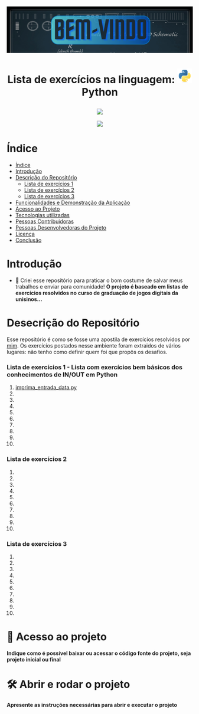 ![Blueprint Bem-Vindo](https://raw.githubusercontent.com/GabrielPonzoni/projetos_py/lista-exercicios-1/background.png)
<h1 align="center"> Lista de exercícios na linguagem: <img src="https://raw.githubusercontent.com/devicons/devicon/master/icons/python/python-original.svg" alt="python" width="40" height="40"/> Python</a> </p>
</h1>

<p align="center">
<img src="https://img.shields.io/static/v1?label=status&message=em desenvolvimento&color=blue&style=plastic&logo=visualstudiocode&logoColor=blue">
</p>

<p align="center">
<img src="https://img.shields.io/github/followers/GabrielPonzoni?label=Seguidores&style=social">
</p>

# Índice 

* [Índice](#índice)
* [Introdução](#introdução)
* [Descrição do Repositório](https://github.com/GabrielPonzoni/projetos_py/edit/lista-exercicios-1/README.md#desecri%C3%A7%C3%A3o-do-reposit%C3%B3rio)
  * [Lista de exercícios 1](https://github.com/GabrielPonzoni/projetos_py/edit/lista-exercicios-1/README.md#lista-de-exerc%C3%ADcios-1)
  * [Lista de exercícios 2](https://github.com/GabrielPonzoni/projetos_py/edit/lista-exercicios-1/README.md#lista-de-exerc%C3%ADcios-2)
  * [Lista de exercícios 3](https://github.com/GabrielPonzoni/projetos_py/edit/lista-exercicios-1/README.md#lista-de-exerc%C3%ADcios-2)
* [Funcionalidades e Demonstração da Aplicação](#funcionalidades-e-demonstração-da-aplicação)
* [Acesso ao Projeto](#acesso-ao-projeto)
* [Tecnologias utilizadas](#tecnologias-utilizadas)
* [Pessoas Contribuidoras](#pessoas-contribuidoras)
* [Pessoas Desenvolvedoras do Projeto](#pessoas-desenvolvedoras)
* [Licença](#licença)
* [Conclusão](#conclusão)

# Introdução

- 🔭 Criei esse repositório para praticar o bom costume de salvar meus trabalhos e enviar para comunidade! __O projeto é baseado em listas de exercícios resolvidos no curso de graduação de jogos digitais da unisinos...__

# Desecrição do Repositório

Esse repositório é como se fosse uma apostila de exercícios resolvidos por [mim](https://github.com/GabrielPonzoni). Os exercícios postados nesse ambiente foram extraidos de vários lugares: não tenho como definir quem foi que propôs os desafios. 

### Lista de exercícios 1 - Lista com exercícios bem básicos dos conhecimentos de IN/OUT em Python
 1. [imprima_entrada_data.py](https://github.com/GabrielPonzoni/projetos_py/tree/main/Atividades1#:~:text=imprima_entrada_data.py)
 2.
 3.
 4.
 5.
 6.
 7.
 8.
 9.
 10.
### Lista de exercícios 2
 1.
 2.
 3.
 4.
 5.
 6.
 7.
 8.
 9.
 10.
### Lista de exercícios 3
 1.
 2.
 3.
 4.
 5.
 6.
 7.
 8.
 9.
 10.
# 📁 Acesso ao projeto

**Indique como é possível baixar ou acessar o código fonte do projeto, seja projeto inicial ou final**

# 🛠️ Abrir e rodar o projeto

**Apresente as instruções necessárias para abrir e executar o projeto**
